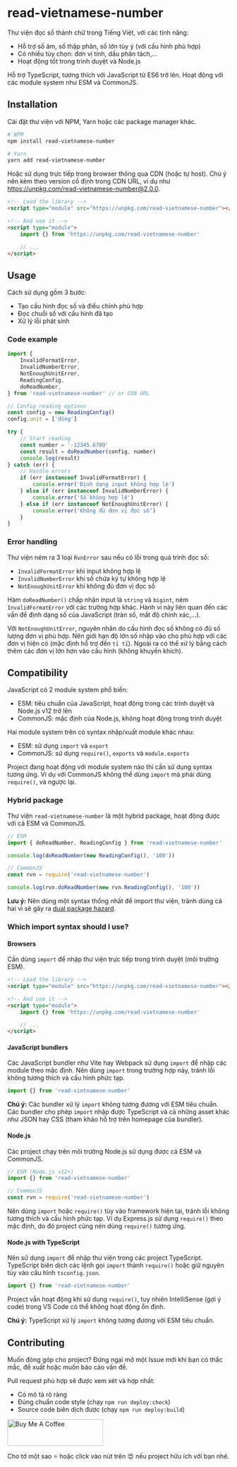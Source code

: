 # read-vietnamese-number

Thư viện đọc số thành chữ trong Tiếng Việt, với các tính năng:

- Hỗ trợ số âm, số thập phân, số lớn tùy ý (với cấu hình phù hợp)
- Có nhiều tùy chọn: đơn vị tính, dấu phân tách,...
- Hoạt động tốt trong trình duyệt và Node.js

Hỗ trợ TypeScript, tương thích với JavaScript từ ES6 trở lên.
Hoạt động với các module system như ESM và CommonJS.

## Installation

Cài đặt thư viện với NPM, Yarn hoặc các package manager khác.

```bash
# NPM
npm install read-vietnamese-number

# Yarn
yarn add read-vietnamese-number
```

Hoặc sử dụng trực tiếp trong browser thông qua CDN (hoặc tự host).
Chú ý nên kèm theo version cố định trong CDN URL, ví dụ như https://unpkg.com/read-vietnamese-number@2.0.0.

```html
<!-- Load the library -->
<script type="module" src="https://unpkg.com/read-vietnamese-number"></script>

<!-- And use it -->
<script type="module">
	import {} from 'https://unpkg.com/read-vietnamese-number'

	// ...
</script>
```

## Usage

Cách sử dụng gồm 3 bước:

- Tạo cấu hình đọc số và điều chỉnh phù hợp
- Đọc chuỗi số với cấu hình đã tạo
- Xử lý lỗi phát sinh

### Code example

```js
import {
	InvalidFormatError,
	InvalidNumberError,
	NotEnoughUnitError,
	ReadingConfig,
	doReadNumber,
} from 'read-vietnamese-number' // or CDN URL

// Config reading options
const config = new ReadingConfig()
config.unit = ['đồng']

try {
	// Start reading
	const number = '-12345.6789'
	const result = doReadNumber(config, number)
	console.log(result)
} catch (err) {
	// Handle errors
	if (err instanceof InvalidFormatError) {
		console.error('Định dạng input không hợp lệ')
	} else if (err instanceof InvalidNumberError) {
		console.error('Số không hợp lệ')
	} else if (err instanceof NotEnoughUnitError) {
		console.error('Không đủ đơn vị đọc số')
	}
}
```

### Error handling

Thư viện ném ra 3 loại `RvnError` sau nếu có lỗi trong quá trình đọc số:

- `InvalidFormatError` khi input không hợp lệ
- `InvalidNumberError` khi số chứa ký tự không hợp lệ
- `NotEnoughUnitError` khi không đủ đơn vị đọc số

Hàm `doReadNumber()` chấp nhận input là `string` và `bigint`, ném `InvalidFormatError` với các trường hợp khác.
Hành vi này liên quan đến các vấn đề định dạng số của JavaScript (tràn số, mất độ chính xác,...).

Với `NotEnoughUnitError`, nguyên nhân do cấu hình đọc số không có đủ số lượng đơn vị phù hợp.
Nên giới hạn độ lớn số nhập vào cho phù hợp với các đơn vị hiện có (mặc định hỗ trợ đến `tỉ tỉ`).
Ngoài ra có thể xử lý bằng cách thêm các đơn vị lớn hơn vào cấu hình (không khuyến khích).

## Compatibility

JavaScript có 2 module system phổ biến:

- ESM: tiêu chuẩn của JavaScript, hoạt động trong các trình duyệt và Node.js v12 trở lên
- CommonJS: mặc định của Node.js, không hoạt động trong trình duyệt

Hai module system trên có syntax nhập/xuất module khác nhau:

- ESM: sử dụng `import` và `export`
- CommonJS: sử dụng `require()`, `exports` và `module.exports`

Project đang hoạt động với module system nào thì cần sử dụng syntax tương ứng.
Ví dụ với CommonJS không thể dùng `import` mà phải dùng `require()`, và ngược lại.

### Hybrid package

Thư viện `read-vietnamese-number` là một hybrid package, hoạt động được với cả ESM và CommonJS.

```js
// ESM
import { doReadNumber, ReadingConfig } from 'read-vietnamese-number'

console.log(doReadNumber(new ReadingConfig(), '100'))
```

```js
// CommonJS
const rvn = require('read-vietnamese-number')

console.log(rvn.doReadNumber(new rvn.ReadingConfig(), '100'))
```

**Lưu ý:**
Nên dùng một syntax thống nhất để import thư viện, tránh dùng cả hai vì sẽ gây ra [dual package hazard](https://nodejs.org/api/packages.html#dual-package-hazard).

### Which import syntax should I use?

#### Browsers

Cần dùng `import` để nhập thư viện trực tiếp trong trình duyệt (môi trường ESM).

```html
<!-- Load the library -->
<script type="module" src="https://unpkg.com/read-vietnamese-number"></script>

<!-- And use it -->
<script type="module">
	import {} from 'https://unpkg.com/read-vietnamese-number'

	// ...
</script>
```

#### JavaScript bundlers

Các JavaScript bundler như Vite hay Webpack sử dụng `import` để nhập các module theo mặc định.
Nên dùng `import` trong trường hợp này, tránh lỗi không tương thích và cấu hình phức tạp.

```js
import {} from 'read-vietnamese-number'
```

**Chú ý:**
Các bundler xử lý `import` không tương đương với ESM tiêu chuẩn.
Các bundler cho phép `import` nhập được TypeScript và cả những asset khác như JSON hay CSS (tham khảo hỗ trợ trên homepage của bundler).

#### Node.js

Các project chạy trên môi trường Node.js sử dụng được cả ESM và CommonJS.

```js
// ESM (Node.js v12+)
import {} from 'read-vietnamese-number'
```

```js
// CommonJS
const rvn = require('read-vietnamese-number')
```

Nên dùng `import` hoặc `require()` tùy vào framework hiện tại, tránh lỗi không tương thích và cấu hình phức tạp.
Ví dụ Express.js sử dụng `require()` theo mặc định, do đó project cũng nên dùng `require()` tương ứng.

#### Node.js with TypeScript

Nên sử dụng `import` để nhập thư viện trong các project TypeScript.
TypeScript biên dịch các lệnh gọi `import` thành `require()` hoặc giữ nguyên tùy vào cấu hình `tsconfig.json`.

```ts
import {} from 'read-vietnamese-number'
```

Project vẫn hoạt động khi sử dụng `require()`, tuy nhiên IntelliSense (gợi ý code) trong VS Code có thể không hoạt động ổn định.

**Chú ý:** TypeScript xử lý `import` không tương đương với ESM tiêu chuẩn.

## Contributing

Muốn đóng góp cho project?
Đừng ngại mở một Issue mới khi bạn có thắc mắc, đề xuất hoặc muốn báo cáo vấn đề.

Pull request phù hợp sẽ được xem xét và hợp nhất:

- Có mô tả rõ ràng
- Đúng chuẩn code style (chạy `npm run deploy:check`)
- Source code biên dịch được (chạy `npm run deploy:build`)

<a href="https://www.buymeacoffee.com/tonghoangvu" target="_blank"><img src="https://cdn.buymeacoffee.com/buttons/v2/default-yellow.png" alt="Buy Me A Coffee" style="height: 60px !important;width: 217px !important;" ></a>

Cho tớ một sao ⭐ hoặc click vào nút trên 😍 nếu project hữu ích với bạn nhé.
